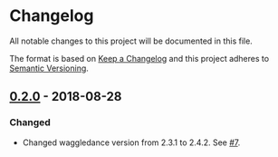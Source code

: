 # Changelog
All notable changes to this project will be documented in this file.

The format is based on [Keep a Changelog](http://keepachangelog.com/en/1.0.0/) and this project adheres to [Semantic Versioning](http://semver.org/spec/v2.0.0.html).

## [0.2.0] - 2018-08-28
### Changed
- Changed waggledance version from 2.3.1 to 2.4.2. See [#7](https://github.com/ExpediaInc/apiary-waggledance-docker/issues/7).

[Unreleased]: https://github.com/ExpediaInc/apiary-waggledance-docker/compare/v0.2.0...HEAD
[0.2.0]: https://github.com/ExpediaInc/apiary-waggledance-docker/compare/efa2741...v0.2.0
